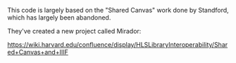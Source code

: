 This code is largely based on the "Shared Canvas" work done by Standford, which 
has largely been abandoned.
 
They've created a new project called Mirador:

https://wiki.harvard.edu/confluence/display/HLSLibraryInteroperability/Shared+Canvas+and+IIIF